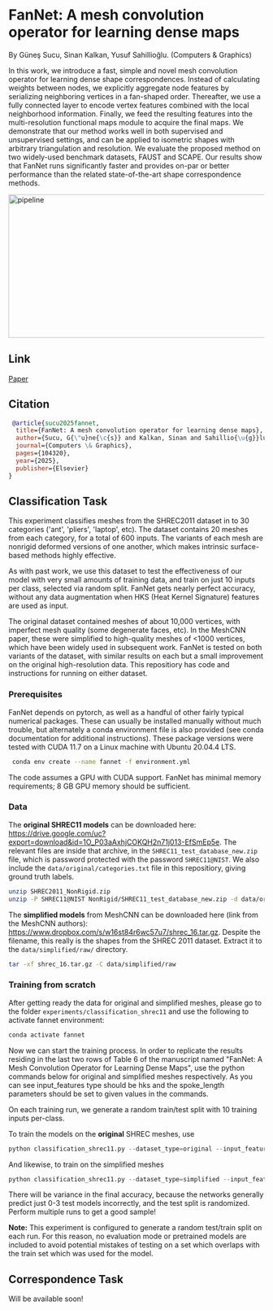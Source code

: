 # FanNet: A mesh convolution operator for learning dense maps
By Güneş Sucu, Sinan Kalkan, Yusuf Sahillioğlu. (Computers & Graphics)

In this work, we introduce a fast, simple and novel mesh convolution operator for learning dense shape correspondences. Instead of calculating weights between nodes, we explicitly aggregate node features by serializing neighboring vertices in a fan-shaped order. Thereafter, we use a fully connected layer to encode vertex features combined with the local neighborhood information. Finally, we feed the resulting features into the multi-resolution functional maps module to acquire the final maps. We demonstrate that our method works well in both supervised and unsupervised settings, and can be applied to isometric shapes with arbitrary triangulation and resolution. We evaluate the proposed method on two widely-used benchmark datasets, FAUST and SCAPE. Our results show that FanNet runs significantly faster and provides on-par or better performance than the related state-of-the-art shape correspondence methods.

<img width="785" height="282" alt="pipeline" src="https://github.com/user-attachments/assets/db5fd11b-935a-404b-aea5-79876bc21ef2" />

## Link
[Paper](https://authors.elsevier.com/a/1lg0T_2EOxRGB1)

## Citation
```bibtex 
 @article{sucu2025fannet,
  title={FanNet: A mesh convolution operator for learning dense maps},
  author={Sucu, G{\"u}ne{\c{s}} and Kalkan, Sinan and Sahillio{\u{g}}lu, Yusuf},
  journal={Computers \& Graphics},
  pages={104320},
  year={2025},
  publisher={Elsevier}
} 
 ```

## Classification Task
This experiment classifies meshes from the SHREC2011 dataset in to 30 categories ('ant', 'pliers', 'laptop', etc). The dataset contains 20 meshes from each category, for a total of 600 inputs. The variants of each mesh are nonrigid deformed versions of one another, which makes intrinsic surface-based methods highly effective.

As with past work, we use this dataset to test the effectiveness of our model with very small amounts of training data, and train on just 10 inputs per class, selected via random split. FanNet gets nearly perfect accuracy, without any data augmentation when HKS (Heat Kernel Signature) features are used as input.

The original dataset contained meshes of about 10,000 vertices, with imperfect mesh quality (some degenerate faces, etc). In the MeshCNN paper, these were simplified to high-quality meshes of <1000 vertices, which have been widely used in subsequent work. FanNet is tested on both variants of the dataset, with similar results on each but a small improvement on the original high-resolution data. This repositiory has code and instructions for running on either dataset.

### Prerequisites

FanNet depends on pytorch, as well as a handful of other fairly typical numerical packages. These can usually be installed manually without much trouble, but alternately a conda environment file is also provided (see conda documentation for additional instructions). These package versions were tested with CUDA 11.7 on a Linux machine with Ubuntu 20.04.4 LTS. 

 ```sh
  conda env create --name fannet -f environment.yml
  ```
The code assumes a GPU with CUDA support. FanNet has minimal memory requirements; 8 GB GPU memory should be sufficient.

### Data

  The **original SHREC11 models** can be downloaded here: https://drive.google.com/uc?export=download&id=1O_P03aAxhjCOKQH2n71j013-EfSmEp5e. The relevant files are inside that archive, in the `SHREC11_test_database_new.zip` file, which is password protected with the password `SHREC11@NIST`. We also include the `data/original/categories.txt` file in this repositiory, giving ground truth labels.

  ```sh
  unzip SHREC2011_NonRigid.zip 
  unzip -P SHREC11@NIST NonRigid/SHREC11_test_database_new.zip -d data/original/raw
  ```

  The **simplified models** from MeshCNN can be downloaded here (link from the MeshCNN authors): https://www.dropbox.com/s/w16st84r6wc57u7/shrec_16.tar.gz. Despite the filename, this really is the shapes from the SHREC 2011 dataset. Extract it to the `data/simplified/raw/` directory.

  ```sh
  tar -xf shrec_16.tar.gz -C data/simplified/raw
  ```

### Training from scratch

After getting ready the data for original and simplified meshes, please go to the folder `experiments/classification_shrec11` and use the following to activate fannet environment:

```sh
conda activate fannet
```
Now we can start the training process. In order to replicate the results residing in the last two rows of Table 6 of the manuscript named "FanNet: A Mesh Convolution Operator for Learning Dense Maps", use the python commands below for original and simplified meshes respectively. As you can see input_features type should be hks and the spoke_length parameters should be set to given values in the commands.

On each training run, we generate a random train/test split with 10 training inputs per-class.

To train the models on the **original** SHREC meshes, use

```python
python classification_shrec11.py --dataset_type=original --input_features=hks --spoke_length=0.0,0.02,0.04
```

And likewise, to train on the simplified meshes

```python
python classification_shrec11.py --dataset_type=simplified --input_features=hks --spoke_length=0.0,0.1,0.2
```

There will be variance in the final accuracy, because the networks generally predict just 0-3 test models incorrectly, and the test split is randomized. Perform multiple runs to get a good sample!

**Note:** This experiment is configured to generate a random test/train split on each run. For this reason, no evaluation mode or pretrained models are included to avoid potential mistakes of testing on a set which overlaps with the train set which was used for the model.

## Correspondence Task
Will be available soon!
